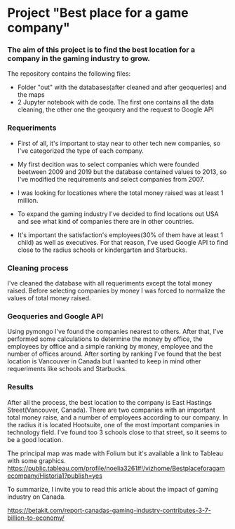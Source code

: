 # Project "Best place for a game company"

### The aim of this project is to find the best location for a company in the gaming industry to grow. 
The repository contains the following files:
  - Folder "out" with the databases(after cleaned and after geoqueries) and the maps
  - 2 Jupyter notebook with de code. The first one contains all the data cleaning, the other one the geoquery and the request to Google API
  
### Requeriments

- First of all, it's important to stay near to other tech new companies, so I've categorized the type of each company.

- My first decition was to select companies which were founded beetween 2009 and 2019 but the database contained values to 2013, so I've modified the requirements and select companies from 2007.

- I was looking for locationes where the total money raised was at least 1 million. 

- To expand the gaming industry I've decided to find locations out USA and see what kind of companies there are in other countries.

- It's important the satisfaction's employees(30% of them have at least 1 child) as well as executives. For that reason, I've used Google API to find close to the radius schools or kindergarten and Starbucks.

### Cleaning process

I've cleaned the database with all requeriments except the total money raised. Before selecting companies by money I was forced to normalize the values of total money raised. 

### Geoqueries and Google API

Using pymongo I've found the companies nearest to others. After that, I've performed some calculations to determine the money by office, the employees by office and a simple ranking by money, employee and the number of offices around. After sorting by ranking I've found that the best location is Vancouver in Canada but I wanted to keep in mind other requeriments like schools and Starbucks. 

### Results

After all the process, the best location to the company is East Hastings Street(Vancouver, Canada). There are two companies with an important total money raise, and a number of employees according to our company. In the radius it is located Hootsuite, one of the most important companies in technology field. I've found too 3 schools close to that street, so it seems to be a good location.

The principal map was made with Folium but it's available a link to Tableau with some graphics. https://public.tableau.com/profile/noelia3261#!/vizhome/Bestplaceforagamecompany/Historia1?publish=yes

To summarize, I invite you to read this article about the impact of gaming industry on Canada.

https://betakit.com/report-canadas-gaming-industry-contributes-3-7-billion-to-economy/
